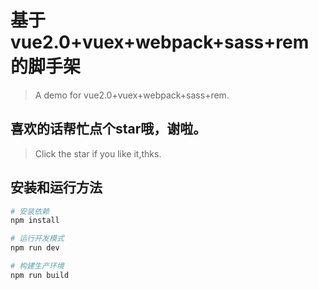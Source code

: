 # 基于 vue2.0+vuex+webpack+sass+rem 的脚手架

> A demo for vue2.0+vuex+webpack+sass+rem.

## 喜欢的话帮忙点个star哦，谢啦。

> Click the star if you like it,thks.

## 安装和运行方法

``` bash
# 安装依赖
npm install

# 运行开发模式
npm run dev

# 构建生产环境
npm run build

